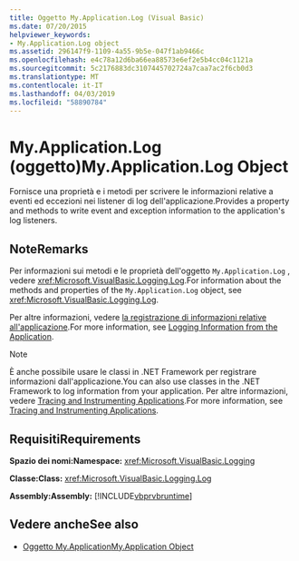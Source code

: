 ```yaml
---
title: Oggetto My.Application.Log (Visual Basic)
ms.date: 07/20/2015
helpviewer_keywords:
- My.Application.Log object
ms.assetid: 296147f9-1109-4a55-9b5e-047f1ab9466c
ms.openlocfilehash: e4c78a12d6ba66ea88573e6ef2e5b4cc04c1121a
ms.sourcegitcommit: 5c2176883dc3107445702724a7caa7ac2f6cb0d3
ms.translationtype: MT
ms.contentlocale: it-IT
ms.lasthandoff: 04/03/2019
ms.locfileid: "58890784"
---
```

# <a name="myapplicationlog-object"></a><span data-ttu-id="64eda-102">My.Application.Log (oggetto)</span><span class="sxs-lookup"><span data-stu-id="64eda-102">My.Application.Log Object</span></span>
<span data-ttu-id="64eda-103">Fornisce una proprietà e i metodi per scrivere le informazioni relative a eventi ed eccezioni nei listener di log dell'applicazione.</span><span class="sxs-lookup"><span data-stu-id="64eda-103">Provides a property and methods to write event and exception information to the application's log listeners.</span></span>  
  
## <a name="remarks"></a><span data-ttu-id="64eda-104">Note</span><span class="sxs-lookup"><span data-stu-id="64eda-104">Remarks</span></span>  
 <span data-ttu-id="64eda-105">Per informazioni sui metodi e le proprietà dell'oggetto `My.Application.Log` , vedere <xref:Microsoft.VisualBasic.Logging.Log>.</span><span class="sxs-lookup"><span data-stu-id="64eda-105">For information about the methods and properties of the `My.Application.Log` object, see <xref:Microsoft.VisualBasic.Logging.Log>.</span></span>  
  
 <span data-ttu-id="64eda-106">Per altre informazioni, vedere [la registrazione di informazioni relative all'applicazione](../../../visual-basic/developing-apps/programming/log-info/index.md).</span><span class="sxs-lookup"><span data-stu-id="64eda-106">For more information, see [Logging Information from the Application](../../../visual-basic/developing-apps/programming/log-info/index.md).</span></span>  
  
> [!NOTE]
>  <span data-ttu-id="64eda-107">È anche possibile usare le classi in .NET Framework per registrare informazioni dall'applicazione.</span><span class="sxs-lookup"><span data-stu-id="64eda-107">You can also use classes in the .NET Framework to log information from your application.</span></span> <span data-ttu-id="64eda-108">Per altre informazioni, vedere [Tracing and Instrumenting Applications](../../../framework/debug-trace-profile/tracing-and-instrumenting-applications.md).</span><span class="sxs-lookup"><span data-stu-id="64eda-108">For more information, see [Tracing and Instrumenting Applications](../../../framework/debug-trace-profile/tracing-and-instrumenting-applications.md).</span></span>  
  
## <a name="requirements"></a><span data-ttu-id="64eda-109">Requisiti</span><span class="sxs-lookup"><span data-stu-id="64eda-109">Requirements</span></span>  
 **<span data-ttu-id="64eda-110">Spazio dei nomi:</span><span class="sxs-lookup"><span data-stu-id="64eda-110">Namespace:</span></span>** <xref:Microsoft.VisualBasic.Logging>  
  
 **<span data-ttu-id="64eda-111">Classe:</span><span class="sxs-lookup"><span data-stu-id="64eda-111">Class:</span></span>** <xref:Microsoft.VisualBasic.Logging.Log>  
  
 **<span data-ttu-id="64eda-112">Assembly:</span><span class="sxs-lookup"><span data-stu-id="64eda-112">Assembly:</span></span>** [!INCLUDE[vbprvbruntime](~/includes/vbprvbruntime-md.md)]  
  
## <a name="see-also"></a><span data-ttu-id="64eda-113">Vedere anche</span><span class="sxs-lookup"><span data-stu-id="64eda-113">See also</span></span>

- [<span data-ttu-id="64eda-114">Oggetto My.Application</span><span class="sxs-lookup"><span data-stu-id="64eda-114">My.Application Object</span></span>](../../../visual-basic/language-reference/objects/my-application-object.md)
